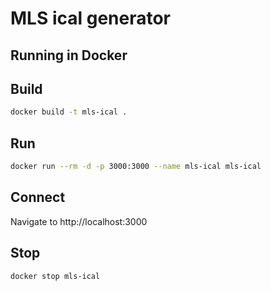 # MLS ical generator

## Running in Docker

## Build 

``` bash
docker build -t mls-ical .
```

## Run

``` bash
docker run --rm -d -p 3000:3000 --name mls-ical mls-ical
```

## Connect

Navigate to http://localhost:3000

## Stop

``` bash
docker stop mls-ical
```
